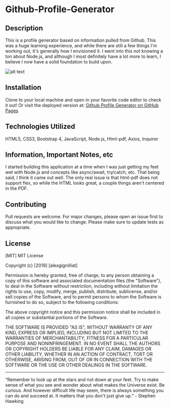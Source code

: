 # Github-Profile-Generator

## Description

This is a profile generator based on information pulled from Github. This was a huge learning experience, and while there are still a few things I'm working out, it's generally how I envisioned it. I went into this not knowing a ton about Node.js, and although I most definitely have a lot more to learn, I believe I now have a solid foundation to build upon.

![alt text](demonstration-gif.gif "Demonstration")

## Installation

Clone to your local machine and open in your favorite code editor to check it out! Or visit the deployed version at: [Github Profile Generator on GitHub Pages](https://alexgignilliat.github.io/Github-Profile-Generator/)

## Technologies Utilized

HTML5, CSS3, Bootstrap 4, JavaScript, Node.js, Html-pdf, Axios, Inquirer

## Information, Important Notes, etc

I started building this application at a time when I was just getting my feet wet with Node.js and concepts like async/await, try/catch, etc. That being said, I think it came out well. The only real issue is that html-pdf does not support flex, so while the HTML looks great, a couple things aren't centered in the PDF.

## Contributing

Pull requests are welcome. For major changes, please open an issue first to discuss what you would like to change.
Please make sure to update tests as appropriate.

## License

[MIT]
MIT License

Copyright (c) [2019] [alexgignilliat]

Permission is hereby granted, free of charge, to any person obtaining a copy
of this software and associated documentation files (the "Software"), to deal
in the Software without restriction, including without limitation the rights
to use, copy, modify, merge, publish, distribute, sublicense, and/or sell
copies of the Software, and to permit persons to whom the Software is
furnished to do so, subject to the following conditions:

The above copyright notice and this permission notice shall be included in all
copies or substantial portions of the Software.

THE SOFTWARE IS PROVIDED "AS IS", WITHOUT WARRANTY OF ANY KIND, EXPRESS OR
IMPLIED, INCLUDING BUT NOT LIMITED TO THE WARRANTIES OF MERCHANTABILITY,
FITNESS FOR A PARTICULAR PURPOSE AND NONINFRINGEMENT. IN NO EVENT SHALL THE
AUTHORS OR COPYRIGHT HOLDERS BE LIABLE FOR ANY CLAIM, DAMAGES OR OTHER
LIABILITY, WHETHER IN AN ACTION OF CONTRACT, TORT OR OTHERWISE, ARISING FROM,
OUT OF OR IN CONNECTION WITH THE SOFTWARE OR THE USE OR OTHER DEALINGS IN THE
SOFTWARE.

- - - - -

“Remember to look up at the stars and not down at your feet. Try to make sense of what you see and wonder about what makes the Universe exist. Be curious. And however difficult life may seem, there is always something you can do and succeed at. It matters that you don't just give up."  - Stephen Hawking